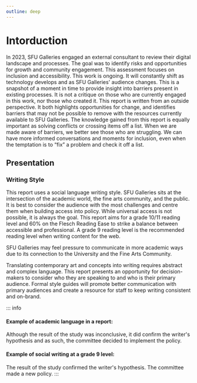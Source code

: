 ```yaml
---
outline: deep
---
```

# Intorduction

In 2023, SFU Galleries engaged an external consultant to review their digital landscape and processes. The goal was to identify risks and opportunities for growth and community engagement. This assessment focuses on inclusion and accessibility. This work is ongoing. It will constantly shift as technology develops and as SFU Galleries' audience changes. This is a snapshot of a moment in time to provide insight into barriers present in existing processes. It is not a critique on those who are currently engaged in this work, nor those who created it. This report is written from an outside perspective. It both highlights opportunities for change, and identifies barriers that may not be possible to remove with the resources currently available to SFU Galleries. The knowledge gained from this report is equally important as solving conflicts or crossing items off a list. When we are made aware of barriers, we better see those who are struggling. We can have more informed conversations and moments for inclusion, even when the temptation is to “fix” a problem and check it off a list.

## Presentation

### Writing Style

This report uses a social language writing style. SFU Galleries sits at the intersection of the academic world, the fine arts community, and the public. It is best to consider the audience with the most challenges and centre them when building access into policy. While universal access is not possible, it is always the goal. This report aims for a grade 10/11 reading level and 60% on the Flesch Reading Ease to strike a balance between accessible and professional. A grade 9 reading level is the recommended reading level when writing content for the web.

SFU Galleries may feel pressure to communicate in more academic ways due to its connection to the University and the Fine Arts Community.

Translating contemporary art and concepts into writing requires abstract and complex language. This report presents an opportunity for decision-makers to consider who they are speaking to and who is their primary audience. Formal style guides will promote better communication with primary audiences and create a resource for staff to keep writing consistent and on-brand.

::: info
#### Example of academic language in a report:
Although the result of the study was inconclusive, it did confirm the writer's hypothesis and as such, the committee decided to implement the policy.

#### Example of social writing at a grade 9 level:
The result of the study confirmed the writer's hypothesis. The committee made a new policy.
:::

